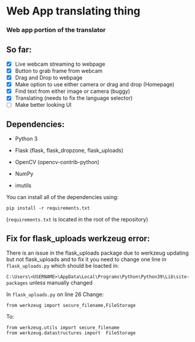 # Web App translating thing

### Web app portion of the translator

## So far:
- [x] Live webcam streaming to webpage
- [x] Button to grab frame from webcam
- [x] Drag and Drop to webpage
- [X] Make option to use either camera or drag and drop (Homepage)
- [X] Find text from either image or camera (buggy)
- [X] Translating (needs to fix the language selector)
- [ ] Make better looking UI

## Dependencies:
* Python 3

* Flask (flask, flask_dropzone, flask_uploads)

* OpenCV (opencv-contrib-python)

* NumPy

* imutils

You can install all of the dependencies using:
```
pip install -r requirements.txt
```
(`requirements.txt` is located in the root of the repository)

## Fix for flask_uploads werkzeug error:
There is an issue in the flask_uploads package due to werkzeug updating but not flask_uploads and to fix it you need to change one line in `flask_uploads.py`
which should be loacted in:

`C:\Users\<USERNAME>\AppData\Local\Programs\Python\Python39\Lib\site-packages` unless manually changed 

In `flask_uploads.py` on line 26 Change:
```
from werkzeug import secure_filename,FileStorage
```
To:
```
from werkzeug.utils import secure_filename
from werkzeug.datastructures import  FileStorage
```
